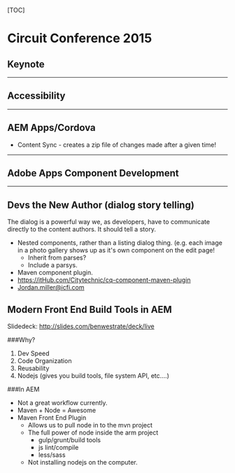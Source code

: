 [TOC]

Circuit Conference 2015
===================

Keynote
----------

----------

Accessibility
---------------

----------

AEM Apps/Cordova
----------------------
* Content Sync - creates a zip file of changes made after a given time!
 
----------

Adobe Apps Component Development
---------------------------------------------

----------

Devs the New Author (dialog story telling)
--------------------------------------------------
The dialog is a powerful way we, as developers, have to communicate directly to the content authors. It should tell a story.

* Nested components, rather than a listing dialog thing. (e.g. each image in a photo gallery shows up as it's own component on the edit page!
	* Inherit from parses?
	* Include a parsys.
* Maven component plugin.
* https://itHub.com/Citytechnic/cq-component-maven-plugin
* Jordan.miller@icfi.com

Modern Front End Build Tools in AEM
---------------------------------------------
Slidedeck: http://slides.com/benwestrate/deck/live

###Why?
1. Dev Speed
2. Code Organization
3. Reusability
4. Nodejs (gives you build tools, file system API, etc....)

###In AEM
* Not a great workflow currently. 
* Maven + Node = Awesome
* Maven Front End Plugin
	* Allows us to pull node in to the mvn project
	* The full power of node inside the arm project
		* gulp/grunt/build tools
		* js lint/compile
		* less/sass
	* Not installing nodejs on the computer.













